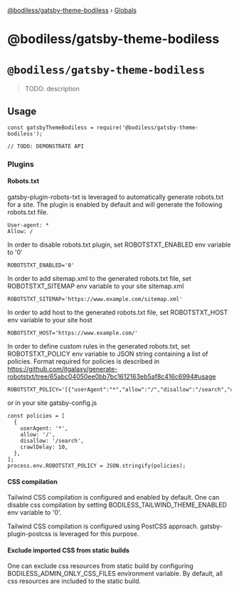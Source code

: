 [@bodiless/gatsby-theme-bodiless](README.md) › [Globals](globals.md)

# @bodiless/gatsby-theme-bodiless

# `@bodiless/gatsby-theme-bodiless`

> TODO: description

## Usage

```
const gatsbyThemeBodiless = require('@bodiless/gatsby-theme-bodiless');

// TODO: DEMONSTRATE API
```
### Plugins

#### Robots.txt

gatsby-plugin-robots-txt is leveraged to automatically generate robots.txt for a site. The plugin is enabled by default and will generate the following robots.txt file.
```
User-agent: *
Allow: /
```
In order to disable robots.txt plugin, set ROBOTSTXT_ENABLED env variable to '0'
```
ROBOTSTXT_ENABLED='0'
```
In order to add sitemap.xml to the generated robots.txt file, set ROBOTSTXT_SITEMAP env variable to your site sitemap.xml
```
ROBOTSTXT_SITEMAP='https://www.example.com/sitemap.xml'
```
In order to add host to the generated robots.txt file, set ROBOTSTXT_HOST env variable to your site host
```
ROBOTSTXT_HOST='https://www.example.com/'
```
In order to define custom rules in the generated robots.txt, set ROBOTSTXT_POLICY env variable to JSON string containing a list of policies. Format required for policies is described in https://github.com/itgalaxy/generate-robotstxt/tree/65abc04050ee0bb7bc1612163eb5af8c416c6994#usage
```
ROBOTSTXT_POLICY='[{"userAgent":"*","allow":"/","disallow":"/search","crawlDelay":10}]'
```
or in your site gatsby-config.js
```
const policies = [
  {
    userAgent: '*',
    allow: '/',
    disallow: '/search',
    crawlDelay: 10,
  },
];
process.env.ROBOTSTXT_POLICY = JSON.stringify(policies);
```

#### CSS compilation

Tailwind CSS compilation is configured and enabled by default. One can disable css compilation by setting BODILESS_TAILWIND_THEME_ENABLED env variable to '0'.

Tailwind CSS compilation is configured using PostCSS approach. gatsby-plugin-postcss is leveraged for this purpose.

#### Exclude imported CSS from static builds

One can exclude css resources from static build by configuring BODILESS_ADMIN_ONLY_CSS_FILES environment variable. By default, all css resources are included to the static build.
